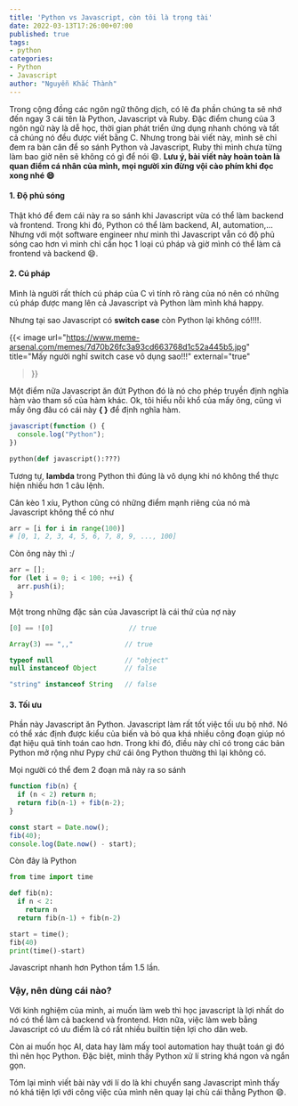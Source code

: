 ```yaml
---
title: 'Python vs Javascript, còn tôi là trọng tài'
date: 2022-03-13T17:26:00+07:00
published: true
tags:
- python
categories:
- Python
- Javascript
author: "Nguyễn Khắc Thành"
---
```


Trong cộng đồng các ngôn ngữ thông dịch, có lẽ đa phần chúng ta sẽ nhớ đến ngay 3 cái tên là Python, Javascript và Ruby. Đặc điểm chung của 3 ngôn ngữ này là dễ học, thời gian phát triển ứng dụng nhanh chóng và tất cả chúng nó đều được viết bằng C. Nhưng trong bài viết này, mình sẽ chỉ đem ra bàn cân để so sánh Python và Javascript, Ruby thì mình chưa từng làm bao giờ nên sẽ không có gì để nói :smile:.
__Lưu ý, bài viết này hoàn toàn là quan điểm cá nhân của mình, mọi người xin đừng vội cào phím khi đọc xong nhé :smile:__

<!--more-->

#### 1. Độ phủ sóng

Thật khó để đem cái này ra so sánh khi Javascript vừa có thể làm backend và frontend. Trong khi đó, Python có thể làm backend, AI, automation,... Nhưng với một software engineer như mình thì Javascript vẫn có độ phủ sóng cao hơn vì mình chỉ cần học 1 loại cú pháp và giờ mình có thể làm cả frontend và backend :smile:.

#### 2. Cú pháp

Mình là người rất thích cú pháp của C vì tính rõ ràng của nó nên có những cú pháp được mang lên cả Javascript và Python làm mình khá happy.

Nhưng tại sao Javascript có __switch case__ còn Python lại không có!!!!.

{{< image
  url="https://www.meme-arsenal.com/memes/7d70b26fc3a93cd663768d1c52a445b5.jpg"
  title="Mấy người nghĩ switch case vô dụng sao!!!"
  external="true"
>}}

Một điểm nữa Javascript ăn đứt Python đó là nó cho phép truyền định nghĩa hàm vào tham số của hàm khác. Ok, tôi hiểu nỗi khổ của mấy ông, cũng vì mấy ông đâu có cái này __{ }__ để định nghĩa hàm.

```javascript
javascript(function () {
  console.log("Python");
})
```

```python
python(def javascript():???)
```

Tương tự, __lambda__ trong Python thì đúng là vô dụng khi nó không thể thực hiện nhiều hơn 1 câu lệnh.

Cân kèo 1 xíu, Python cũng có những điểm mạnh riêng của nó mà Javascript không thể có như

```python
arr = [i for i in range(100)]
# [0, 1, 2, 3, 4, 5, 6, 7, 8, 9, ..., 100]
```

Còn ông này thì :/

```javascript
arr = [];
for (let i = 0; i < 100; ++i) {
  arr.push(i);
}
```

Một trong những đặc sản của Javascript là cái thứ của nợ này

```javascript
[0] == ![0]                   // true

Array(3) == ",,"             // true

typeof null                  // "object"
null instanceof Object       // false

"string" instanceof String   // false
```

#### 3. Tối ưu

Phần này Javascript ăn Python. Javascript làm rất tốt việc tối ưu bộ nhớ. Nó có thể xác định được kiểu của biến và bỏ qua khá nhiều công đoạn giúp nó đạt hiệu quả tính toán cao hơn. Trong khi đó, điều này chỉ có trong các bản Python mở rộng như Pypy chứ cái ông Python thường thì lại không có.

Mọi người có thể đem 2 đoạn mã này ra so sánh

```javascript
function fib(n) {
  if (n < 2) return n;
  return fib(n-1) + fib(n-2);
}

const start = Date.now();
fib(40);
console.log(Date.now() - start);
```

Còn đây là Python

```python
from time import time

def fib(n):
  if n < 2:
    return n
  return fib(n-1) + fib(n-2)

start = time();
fib(40)
print(time()-start)
```

Javascript nhanh hơn Python tầm 1.5 lần.


### Vậy, nên dùng cái nào?

Với kinh nghiệm của mình, ai muốn làm web thì học javascript là lợi nhất do nó có thể làm cả backend và frontend. Hơn nữa, việc làm web bằng Javascript có ưu điểm là có rất nhiều builtin tiện lợi cho dân web.

Còn ai muốn học AI, data hay làm mấy tool automation hay thuật toán gì đó thì nên học Python. Đặc biệt, mình thấy Python xử lí string khá ngon và ngắn gọn.

Tóm lại mình viết bài này với lí do là khi chuyển sang Javascript mình thấy nó khá tiện lợi với công việc của mình nên quay lại chù cái thằng Python :smile:.